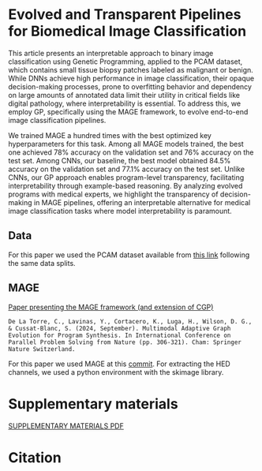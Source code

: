# Evolved and Transparent Pipelines for Biomedical Image Classification

This article presents an interpretable approach to binary image classification using 
Genetic Programming, applied to the PCAM dataset, which contains small tissue biopsy patches labeled as 
malignant or benign. While DNNs achieve high performance in image classification, their opaque decision-making processes, 
prone to overfitting behavior and dependency on large amounts of annotated data limit their utility in critical fields like 
digital pathology, where interpretability is essential. To address this, we employ GP, specifically using the MAGE framework, 
to evolve end-to-end image classification pipelines. 

We trained MAGE a hundred times with the best optimized key hyperparameters for this task. Among all MAGE models trained, 
the best one achieved 78\% accuracy on the validation set and 76\% accuracy on the test set. Among CNNs, our baseline, 
the best model obtained 84.5\% accuracy on the validation set and 77.1\% accuracy on the test set. 
Unlike CNNs, our GP approach enables program-level transparency, facilitating interpretability through example-based reasoning. 
By analyzing evolved programs with medical experts, we highlight the transparency of decision-making in MAGE pipelines, 
offering an interpretable alternative for medical image classification tasks where model interpretability is paramount.

## Data

For this paper we used the PCAM dataset available from [this link](https://github.com/basveeling/pcam)
following the same data splits. 

## MAGE 

[Paper presenting the MAGE framework (and extension of CGP)](https://link.springer.com/chapter/10.1007/978-3-031-70055-2_19)
```
De La Torre, C., Lavinas, Y., Cortacero, K., Luga, H., Wilson, D. G., & Cussat-Blanc, S. (2024, September). Multimodal Adaptive Graph Evolution for Program Synthesis. In International Conference on Parallel Problem Solving from Nature (pp. 306-321). Cham: Springer Nature Switzerland.
```

For this paper we used MAGE at this [commit](https://github.com/camilodlt/MAGE.jl/tree/evostar). For extracting the HED channels,
we used a python environment with the skimage library.

# Supplementary materials

[SUPPLEMENTARY MATERIALS PDF](https://github.com/camilodlt/evolved_pipelines_imagecls_2024/blob/main/sup_mat.pdf)

# Citation 

